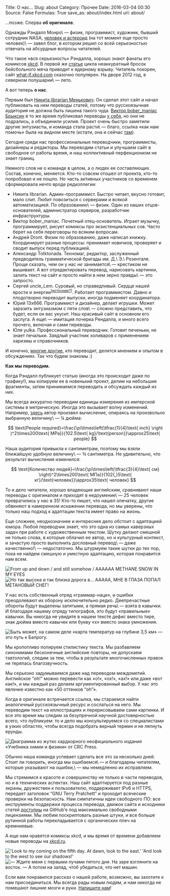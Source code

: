 Title: О нас…
Slug: about
Category: Прочее
Date: 2016-03-04 00:30
Source: False
Formulas: True
save_as: about/index.html
url: about/

…позже. Сперва **об оригинале**.

Однажды Рэндалл Монро\ — физик, программист, художник, бывший сотрудник NASA, [человек и астероид](/asteroid-4942-munroe/) (на тот момент еще просто человек)\ — завел блог, в котором решил со всей серьезностью отвечать на абсурдные вопросы читателей.

Что такое «вся серьезность» Рэндалла, хорошо знают фанаты его комиксов [xkcd](http://xkcd.com/). В первой же [статье](/relativistic-baseball/) цикла неаккуратный бросок бейсбольного мяча приводит к ядерному взрыву. Читатель покорен, сайт [what-if.xkcd.com](http://what-if.xkcd.com) сказочно популярен. На дворе 2012 год, в северном полушарии\ — лето.

А вот теперь **о нас**.

Первым был [Никита librarian Менькович](http://libc6.org/). Он сделал этот сайт и начал публиковать на нем переводы статей, потому что русскоязычная аудитория не должна быть лишена такого чуда. [Виктор bober_maniac Брыксин](https://www.facebook.com/bobermaniac) в то же время публиковал переводы [у себя](http://virtualmind.ru/tag/what-if/), но они не подрались, а объединили усилия. Проект очень быстро заметили другие энтузиасты, и команда стала расти\ — благо, ссылка «как нам помочь» была на видном месте (кстати, она и сейчас [там](/help/)).

Сегодня среди нас профессиональные переводчики, программисты, дизайнеры и редакторы. Мы переводим статьи и улучшаем сайт в свободное от работы время, и наш коллективный перфекционизм не знает границ.

Немного слов не о команде в целом, а о людях ее составляющих. Состав, конечно, меняется. Кто-то совсем отошел от проекта, кто-то попробовал и не пошло. Но часть активных участников со временем сформировала нечто вроде редколлегии:

* Никита librarian. Админ-программист. Быстро читает, вкусно готовит, мало спит. Любит повозиться с серверами и всякой автоматизацией. По образованию\ — физик. Один из наших отцов-основателей, администратор серверов, разработчик инфраструктуры.
* Виктор bober_maniac. Почетный отец-основатель. Играет музычку, программирует, рисует комиксы про экзистенциальных сов. Часто берет на себя переговоры по всяким вопросам.
* Андрей Dront. Физик по образованию, даже написал книжку. Координирует разные процессы: принимает новичков, проверяет и сводит выпуск перед публикацией.
* Александр Totktonada. Техномаг, редактор, заслуженный предводитель грамматической бригады им. Д.\ Э.\ Розенталя. Проще сказать, чем он у нас *не* занимается\ — крестиком не вышивает. А вот отредактировать перевод, нарисовать картинки, залить текст на сайт и просто найти в нем зерно правды\ — это запросто.
* Сергей uncle_Lem. Суровый, но справедливый. Сердце нашей ярости и энергии<sup>[[источник?](https://ru.wikipedia.org/wiki/Источник_бесперебойного_питания)]</sup>. Работает программистом. Давно и плодотворно переводит выпуски, иногда подменяет координатора.
* Юрий 13x666. Программист и дизайнер, делает игрушки. Может заразить энтузиазмом с пяти слов\ — сложно представить, что будет, если он вас укусит. Наш красивый сайт в основном его заслуга. А еще\ — имитация почерка Рендалла, и много всего прочего, включая и сами переводы.
* Юля yulka. Профессиональный переводчик. Готовит печеньки, не знает печальки. Заядлый участник холиваров с применением харизмы и справочников.

И конечно, [многие другие](/credits/), кто переводит, делится мнением и опытом в обсуждениях. Так что будем знакомы :)

**Как мы переводим.**

Когда Рэндалл публикует статью (иногда это происходит даже по графику!), мы копируем ее в новенький проект, делим на небольшие фрагменты, затем принимаемся переводить и обсуждать каждый из них.

Мы всегда аккуратно переводим единицы измерения из имперской системы в метрическую. Иногда это вызывает волну изменений. Например, [здесь](/tug-of-war/) автор произвел вычисление, опираясь на произвольно выбранную величину\ — &frac14; дюйма:

$$ \text{People required}=\frac{\pi\times\left(\tfrac{1}{4}\text{ inch} \right )^2\times200\text{ MPa}}{102.5\text{ kg}/\text{person}}\approx25\text{ people} $$

Наша аудитория привыкла к сантиметрам, поэтому мы взяли ближайшую удобную величину\ — &frac34; сантиметра. Не удивительно, что результат вычисления изменился:

$$ \text{Количество людей}=\frac{\pi\times\left(\tfrac{3}{4}\text{ см} \right)^2\times200\text{ МПа}}{102{,}5\text{ кг}/\text{человек}}\approx35\text{ человек} $$

То и дело читатели, хорошо владеющие английским, сравнивают наши переводы с оригиналом и приходят в недоумение\ — 25 человек превратились у нас в 35! Кто-то пишет, что нашел опечатку, другие обвиняют в намеренном искажении перевода, но мы уверены, что только наш подход к адаптации текста имеет право на жизнь.

Еще сложнее, неоднозначнее и интереснее дело обстоит с адаптацией юмора. Любой переводчик знает, что это одна из самых каверзных задач при работе с художественным текстом. Шутку делают смешной не только слова, в которые облачил ее автор, но и культурный контекст, и зачастую просто выполнить дословный перевод\ — даже качественно!\ — недостаточно. Мы штурмуем такие шутки до тех пор, пока не найдем смешную и уместную адаптацию, которая понравится нам всем.

![](/uploads/139-jupiter-descending/clouds.png "From up and down / and still somehow / AAAAAA METHANE SNOW IN MY EYES")
![](/uploads/139-jupiter-descending/clouds_ru.png "Но так высока и так близка дорога в… ААААА, МНЕ В ГЛАЗА ПОПАЛ МЕТАНОВЫЙ СНЕГ!")

У нас есть собственный отряд «граммар-наци», и ошибки преодолевают их оборону исключительно редко. Деепречастные обороты будут выделены запятыми, а прямая речь\ — взята в кавычки. И благодаря нашему отряду типографов, это будут «правильные» кавычки. Вы никогда не увидите в нашем тексте дефис вместо тире, знак дюйма вместо кавычек или букву «х» вместо знака умножения.

![](/uploads/135-digging-downward/balrog.png "Быть может, на самом деле «карта температур на глубине 3,5 км» — это путь к Балрогу.")

Мы кропотливо полируем стилистику текста. Мы разбавляем синонимами бесконечные английские повторы, не допускаем тавтологий, следим за тем, чтобы в результате многочисленных правок не терялась благозвучность.

Мы серьезно задумываемся даже над переводом междометий. Английское “oh!” можно перевести как «о!», «ох!», «ах!» или даже «вот как!», и мы каждый раз делаем аргументированный выбор. У нас это явление известно как «50 оттенков “oh”».

Когда в оригинале встречается ссылка, мы стараемся найти аналогичный русскоязычный ресурс и сослаться на него. Мы переводим текст на иллюстрациях и перерисовываем сами картинки. И все это время мы следим за безупречной научной достоверностью всего, что публикуем: то и дело мы консультируемся со специалистами в узких областях, чтобы всегда подобрать верный термин и не ляпнуть ерунды.

![](/uploads/138-jupiter-submarine/phase_ru.png "Диаграмма из жутко хардкорного неофициального издания «Учебника химии и физики» от CRC Press.")

Обычно наша команда успевает сделать все это за несколько дней. Стоит ли говорить, иногда мы ошибаемся\ — и благодарны читателям, которые указывают на ошибки,\ — мы немедленно их исправляем.

Мы стремимся к красоте и совершенству не только в части переводов, но и в технических аспектах. Наш сайт адаптируется под разные экраны, дружествен к пользователю, поддерживает IPv6 и HTTPS, передает заголовок “GNU Terry Pratchett” и проходит всяческие проверки на безопасность. Нам симпатичны идеи свободного ПО: все инструменты поддержки процесса перевода, движок сайта и исходники статей [доступны](https://github.com/whatifrussian) на GitHub’е под максимально свободными лицензиями. Мы любим поскриптовать разные штуки, и все больше рутинной работы перекладывается с органических плеч на кремниевые.

А еще нам нравятся комиксы xkcd, и мы время от времени добавляем новые переводы на [xkcd.ru](http://xkcd.ru).

![](/uploads/about/shadowfacts.png "'Look to my coming on the fifth day. At dawn, look to the east.' 'And look to the west to see our shadows!'")
![](/uploads/about/shadowfacts_ru.png "— Ждите меня с первыми лучами пятого дня. На заре взгляните на восток. — А потом на запад, чтоб убедиться, что нет машин.")

Если вам понравился рассказ о нашей работе, возможно, вы захотите к нам присоединиться. Мы всегда рады новым людям, и нам никогда не помешают лишние мозги и руки. [Напишите нам](/help/)!
